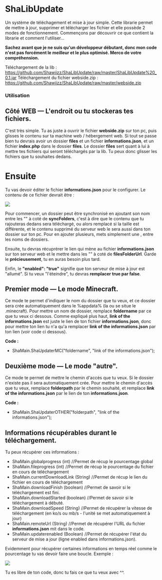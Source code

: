 # ShaLibUpdate
Un système de téléchagement et mise à jour simple. Cette librarie permet de mettre à jour, supprimer et télécharger les fichier et elle possède 2 modes de fonctionnement. Commençons par découvrir ce que contient la librarie et comment l'utiliser...

**Sachez avant que je ne suis qu'un développeur débutant, donc mon code n'est pas forcément le meilleur et le plus optimisé. Merco de votre compréhension.**

Téléchargement de la lib : https://github.com/Shawiizz/ShaLibUpdate/raw/master/ShaLibUpdate%20_0.1.jar
Téléchargement du fichier webside.zip : https://github.com/Shawiizz/ShaLibUpdate/raw/master/webside.zip

### Utilisation
## Côté WEB — L'endroit ou tu stockeras tes fichiers.
C'est très simple. Tu as juste à ouvrir le fichier __webside.zip__ sur ton pc, puis glisses le contenu sur ta machine web / hébergement web. Si tout se passe bien tu devrais avoir un dossier __files__ et un fichier __informations.json__, et un fichier __index.php__ dans le dossier __files__. Le dossier __files__ sert quant à lui à mettre tes fichiers qui seront téléchargés par la lib. Tu peux donc glisser les fichiers que tu souhaites dedans.
# Ensuite
Tu vas devoir éditer le fichier __informations.json__ pour le configurer. Le contenu de ce fichier devrait être :

![](https://image.noelshack.com/fichiers/2020/06/3/1580924086-capture1.png)
 
Pour commencer, un dossier peut être synchronisé en ajoutant son nom entre les "" à coté de __syncFolders__, c'est à dire que le contenu que tu rajouteras dedans sera téléchargé, ou alors remplacé si la taille est différente, et le contenu supprimé du serveur web le sera aussi dans ton dossier sur ton pc. Pour en ajouter plusieurs, mets simplement une , entre les noms de dossiers.

Ensuite, tu devras récuprérer le lien qui mène au fichier __informations.json__ sur ton serveur web et le mettre dans les "" à coté de __filesFolderUrl__. Garde le __précieusement__, tu en auras besoin plus tard.

Enfin, le __"enabled": "true"__ signifie que ton serveur de mise à jour est "allumé". Si tu veux "l'éteindre", tu devras __remplacer true par false__.

## Premier mode — Le mode Minecraft.
Ce mode te permet d'indiquer le nom du dossier que tu veux, et ce dossier sera crée automatiquement dans le %appdata% (la ou se situe le .minecraft). Pour mettre un nom de dossier, remplace __foldername__ par ce que tu veux ci dessous.
Comme expliqué plus haut, __link of the informations.json__ est juste le lien de ton fichier __informations.json__, donc pour mettre ton lien tu n'a qu'a remplacer __link of the informations.json__ par ton lien (voir code ci dessous).

__Code :__
* ShaMain.ShaUpdaterMC("foldername", "link of the informations.json");

## Deuxième mode — Le mode "autre".
Ce mode te permet de mettre le chemin d'accès que tu veux. Si le dossier n'existe pas il sera automatiquement crée. Pour mettre le chemin d'accès que tu veux, remplace __folderpath__ par le chemin souhaité, et remplace __link of the informations.json__ par le lien de ton __informations.json__.

__Code :__
* ShaMain.ShaUpdaterOTHER("folderpath", "link of the informations.json");

## Informations récupérables durant le téléchargement.
Tu peux récupérer ces informations :
* ShaMain.globalprogress (int) //Permet de récup le pourcentage global
* ShaMain.fileprogress (int) //Permet de récup le pourcentage du fichier en cours de téléchargement
* ShaMain.currentDownloadLink (String) //Permet de récup le lien du fichier en cours de téléchargement
* ShaMain.downloadFinish (boolean) //Permet de savoir si le téléchargement est fini.
* ShaMain.downloadStarted (boolean) //Permet de savoir si le téléchargement à débuté.
* ShaMain.downloadSpeed (String) //Permet de récupérer la vitesse de téléchargement (en ko/s ou mb/s - l'unité se met automatiquement à jour)
* ShaMain.remoteUrl (String) //Permet de récupérer l'URL du fichier __informations.json__ mit dans le code.
* ShaMain.updaterenabled (Boolean) //Permet de récupérer l'état du serveur de mise a jour (ligne enabled dans informations.json).

Evidemment pour récupérer certaines informations en temps réel comme le pourcentage tu vas devoir faire une boucle. Exemple :
 
![](https://image.noelshack.com/fichiers/2020/06/3/1580924086-capture2.png)

 Tu es libre de ton code, donc tu fais ce que tu veux avec ^^.

